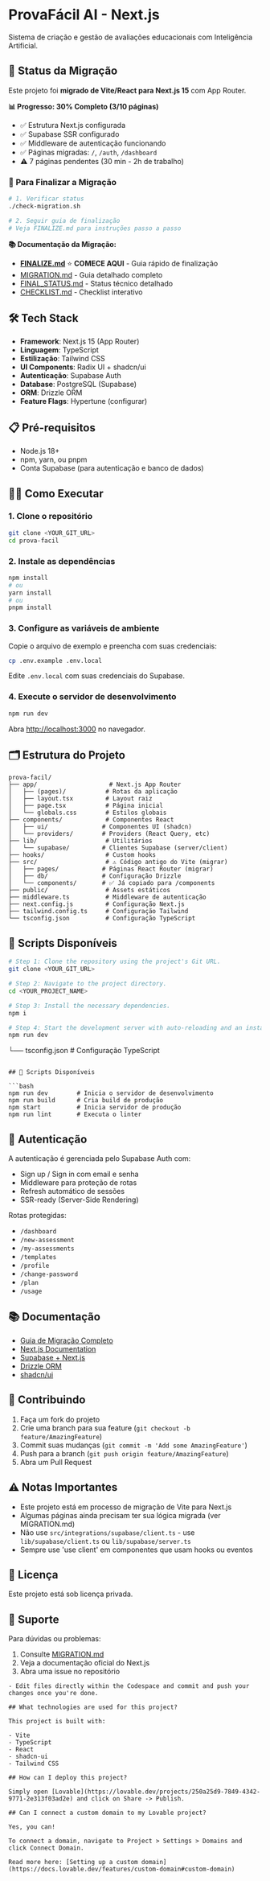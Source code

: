 # ProvaFácil AI - Next.js

Sistema de criação e gestão de avaliações educacionais com Inteligência Artificial.

## 🚀 Status da Migração

Este projeto foi **migrado de Vite/React para Next.js 15** com App Router.

**📊 Progresso: 30% Completo (3/10 páginas)**

-   ✅ Estrutura Next.js configurada
-   ✅ Supabase SSR configurado
-   ✅ Middleware de autenticação funcionando
-   ✅ Páginas migradas: `/`, `/auth`, `/dashboard`
-   ⚠️ 7 páginas pendentes (30 min - 2h de trabalho)

### 🎯 Para Finalizar a Migração

```bash
# 1. Verificar status
./check-migration.sh

# 2. Seguir guia de finalização
# Veja FINALIZE.md para instruções passo a passo
```

**📚 Documentação da Migração:**

-   **[FINALIZE.md](./FINALIZE.md)** ⭐ **COMECE AQUI** - Guia rápido de finalização
-   [MIGRATION.md](./MIGRATION.md) - Guia detalhado completo
-   [FINAL_STATUS.md](./FINAL_STATUS.md) - Status técnico detalhado
-   [CHECKLIST.md](./CHECKLIST.md) - Checklist interativo

## 🛠 Tech Stack

-   **Framework**: Next.js 15 (App Router)
-   **Linguagem**: TypeScript
-   **Estilização**: Tailwind CSS
-   **UI Components**: Radix UI + shadcn/ui
-   **Autenticação**: Supabase Auth
-   **Database**: PostgreSQL (Supabase)
-   **ORM**: Drizzle ORM
-   **Feature Flags**: Hypertune (configurar)

## 📋 Pré-requisitos

-   Node.js 18+
-   npm, yarn, ou pnpm
-   Conta Supabase (para autenticação e banco de dados)

## 🏃‍♂️ Como Executar

### 1. Clone o repositório

```bash
git clone <YOUR_GIT_URL>
cd prova-facil
```

### 2. Instale as dependências

```bash
npm install
# ou
yarn install
# ou
pnpm install
```

### 3. Configure as variáveis de ambiente

Copie o arquivo de exemplo e preencha com suas credenciais:

```bash
cp .env.example .env.local
```

Edite `.env.local` com suas credenciais do Supabase.

### 4. Execute o servidor de desenvolvimento

```bash
npm run dev
```

Abra [http://localhost:3000](http://localhost:3000) no navegador.

## 🗂 Estrutura do Projeto

```
prova-facil/
├── app/                    # Next.js App Router
│   ├── (pages)/           # Rotas da aplicação
│   ├── layout.tsx         # Layout raiz
│   ├── page.tsx           # Página inicial
│   └── globals.css        # Estilos globais
├── components/            # Componentes React
│   ├── ui/               # Componentes UI (shadcn)
│   └── providers/        # Providers (React Query, etc)
├── lib/                   # Utilitários
│   └── supabase/         # Clientes Supabase (server/client)
├── hooks/                 # Custom hooks
├── src/                   # ⚠️ Código antigo do Vite (migrar)
│   ├── pages/            # Páginas React Router (migrar)
│   ├── db/               # Configuração Drizzle
│   └── components/       # ✅ Já copiado para /components
├── public/                # Assets estáticos
├── middleware.ts          # Middleware de autenticação
├── next.config.js         # Configuração Next.js
├── tailwind.config.ts     # Configuração Tailwind
└── tsconfig.json          # Configuração TypeScript
```

## 📝 Scripts Disponíveis

```sh
# Step 1: Clone the repository using the project's Git URL.
git clone <YOUR_GIT_URL>

# Step 2: Navigate to the project directory.
cd <YOUR_PROJECT_NAME>

# Step 3: Install the necessary dependencies.
npm i

# Step 4: Start the development server with auto-reloading and an instant preview.
npm run dev
```

└── tsconfig.json # Configuração TypeScript

````

## 📝 Scripts Disponíveis

```bash
npm run dev        # Inicia o servidor de desenvolvimento
npm run build      # Cria build de produção
npm start          # Inicia servidor de produção
npm run lint       # Executa o linter
````

## 🔐 Autenticação

A autenticação é gerenciada pelo Supabase Auth com:

-   Sign up / Sign in com email e senha
-   Middleware para proteção de rotas
-   Refresh automático de sessões
-   SSR-ready (Server-Side Rendering)

Rotas protegidas:

-   `/dashboard`
-   `/new-assessment`
-   `/my-assessments`
-   `/templates`
-   `/profile`
-   `/change-password`
-   `/plan`
-   `/usage`

## 📚 Documentação

-   [Guia de Migração Completo](./MIGRATION.md)
-   [Next.js Documentation](https://nextjs.org/docs)
-   [Supabase + Next.js](https://supabase.com/docs/guides/getting-started/quickstarts/nextjs)
-   [Drizzle ORM](https://orm.drizzle.team/docs/overview)
-   [shadcn/ui](https://ui.shadcn.com)

## 🤝 Contribuindo

1. Faça um fork do projeto
2. Crie uma branch para sua feature (`git checkout -b feature/AmazingFeature`)
3. Commit suas mudanças (`git commit -m 'Add some AmazingFeature'`)
4. Push para a branch (`git push origin feature/AmazingFeature`)
5. Abra um Pull Request

## ⚠️ Notas Importantes

-   Este projeto está em processo de migração de Vite para Next.js
-   Algumas páginas ainda precisam ter sua lógica migrada (ver MIGRATION.md)
-   Não use `src/integrations/supabase/client.ts` - use `lib/supabase/client.ts` ou `lib/supabase/server.ts`
-   Sempre use 'use client' em componentes que usam hooks ou eventos

## 📄 Licença

Este projeto está sob licença privada.

## 💬 Suporte

Para dúvidas ou problemas:

1. Consulte [MIGRATION.md](./MIGRATION.md)
2. Veja a documentação oficial do Next.js
3. Abra uma issue no repositório

```
- Edit files directly within the Codespace and commit and push your changes once you're done.

## What technologies are used for this project?

This project is built with:

- Vite
- TypeScript
- React
- shadcn-ui
- Tailwind CSS

## How can I deploy this project?

Simply open [Lovable](https://lovable.dev/projects/250a25d9-7849-4342-9771-2e313f03ad2e) and click on Share -> Publish.

## Can I connect a custom domain to my Lovable project?

Yes, you can!

To connect a domain, navigate to Project > Settings > Domains and click Connect Domain.

Read more here: [Setting up a custom domain](https://docs.lovable.dev/features/custom-domain#custom-domain)
```
